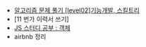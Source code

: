 - [알고리즘 문제 풀기 [level02]기능개발, 스킬트리 ](https://github.com/DKU-STUDY/Algorithm/pull/481)
- [11 번가 이력서 쓰기]
- [JS 스터디 공부 : 객체](https://eyabc.github.io/Doc/dev/core-javascript/index/%EA%B0%9D%EC%B2%B4.html)
- airbnb 정리

